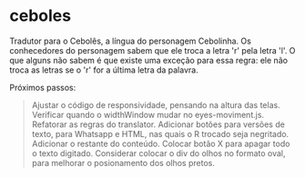 # ceboles
Tradutor para o Cebolês, a língua do personagem Cebolinha. Os conhecedores do personagem sabem que ele troca a letra 'r' pela letra 'l'. O que alguns não sabem é que existe uma exceção para essa regra: ele não troca as letras se o 'r' for a última letra da palavra. 

Próximos passos:
> Ajustar o código de responsividade, pensando na altura das telas.
> Verificar quando o widthWindow mudar no eyes-moviment.js.
> Refatorar as regras do translator.
> Adicionar botões para versões de texto, para Whatsapp e HTML, nas quais o R trocado seja negritado.
> Adicionar o restante do conteúdo.
> Colocar botão X para apagar todo o texto digitado.
> Considerar colocar o div do olhos no formato oval, para melhorar o posionamento dos olhos pretos.